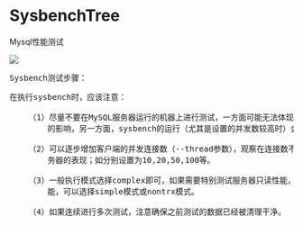 # SysbenchTree
Mysql性能测试


![](https://i.imgur.com/oJH3NGU.png)

<pre>
Sysbench测试步骤：
</pre>

<pre>
在执行sysbench时，应该注意：

    （1）尽量不要在MySQL服务器运行的机器上进行测试，一方面可能无法体现网络（哪怕是局域网）
        的影响，另一方面，sysbench的运行（尤其是设置的并发数较高时）会影响MySQL服务器的表现。

    （2）可以逐步增加客户端的并发连接数（--thread参数），观察在连接数不同情况下，MySQL服
        务器的表现；如分别设置为10,20,50,100等。

    （3）一般执行模式选择complex即可，如果需要特别测试服务器只读性能，或不使用事务时的性
        能，可以选择simple模式或nontrx模式。

    （4）如果连续进行多次测试，注意确保之前测试的数据已经被清理干净。
</pre>